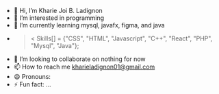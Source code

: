 - 👋 Hi, I’m Kharie Joi B. Ladignon
- 👀 I’m interested in programming
- 🌱 I’m currently learning mysql, javafx, figma, and java
- >< Skills[] = {"CSS", "HTML", "Javascript", "C++", "React", "PHP", "Mysql", "Java"};
- 💞️ I’m looking to collaborate on nothing for now
- 📫 How to reach me kharieladignon01@gmail.com
- 😄 Pronouns: 
- ⚡ Fun fact: ...

<!---
Kharie01/Kharie01 is a ✨ special ✨ repository because its `README.md` (this file) appears on your GitHub profile.
You can click the Preview link to take a look at your changes.
--->
